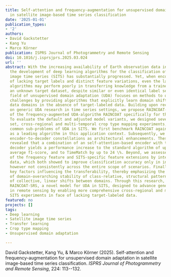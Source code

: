 ```yaml
---
title: Self-attention and frequency-augmentation for unsupervised domain adaptation
  in satellite image-based time series classification
date: '2025-01-01'
publication_types:
- '2'
authors:
- David Gackstetter
- Kang Yu
- Marco Körner
publication: ISPRS Journal of Photogrammetry and Remote Sensing
doi: 10.1016/j.isprsjprs.2025.03.024
url: ''
abstract: With the increasing availability of Earth observation data in recent years,
  the development of deep learning algorithms for the classification of satellite
  image time series (SITS) has substantially progressed. Yet, when encountering settings
  of lacking target labels and distinct feature variations, even the latest classification
  algorithms may perform poorly in transferring knowledge from a trained dataset to
  an unknown target dataset, despite similar or even identical label sets. The research
  field of unsupervised domain adaptation (UDA) focuses on methods to overcome these
  challenges by providing algorithms that explicitly learn domain shifts between different
  data domains in the absence of target-labeled data. Building upon recent advances
  on generic UDA research in time series settings, we propose RAINCOAT-SRS, an enhancement
  of the frequency-augmented UDA-algorithm RAINCOAT specifically for the SITS domain.
  To evaluate the default and adjusted model variants, we designed several closed-label
  set, cross-regional and multi-temporal crop type mapping experiments, which represent
  common sub-problems of UDA in SITS. We first benchmark RAINCOAT against TimeMatch
  as a leading algorithm in this application context. Subsequently, we explored different
  encoder-to-decoder constellations as architectural enhancements. These analyses
  revealed that a combination of an self-attention-based encoder with the default
  decoder yields a performance increase to the standard algorithm of up to 6 \% in
  average f1-score, and to TimeMatch by up to 24 \%. Beyond, we assessed the impact
  of the frequency feature and SITS-specific feature extensions by integrating weather
  data, which both showed to improve classification accuracy only in individual sub-experiments
  however not consistently across the entire scope of scenarios. Finally, we outline
  key factors influencing the transferability, thereby emphasizing the major importance
  of domain-overarching stability of class-relative, structural patterns rather than
  of collective, linear shifts between domains. Through this research, we introduce
  RAINCOAT-SRS, a novel model for UDA in SITS, designed to advance generalization
  in remote sensing by enabling more comprehensive cross-regional and multi-temporal
  SITS experiments in face of lacking target-labeled data.
featured: no
projects: []
tags:
- Deep learning
- Satellite image time series
- Transfer learning
- Crop type mapping
- Unsupervised domain adaptation

---
```


David Gackstetter, Kang Yu, & Marco Körner (2025). Self-attention and frequency-augmentation for unsupervised domain adaptation in satellite image-based time series classification. *ISPRS Journal of Photogrammetry and Remote Sensing*, 224: 113--132.
